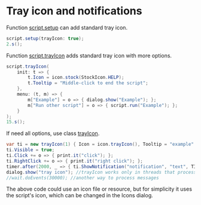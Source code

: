 # Tray icon and notifications
Function <a href='/api/Au.script.setup.html'>script.setup</a> can add standard tray icon.

```csharp
script.setup(trayIcon: true);
2.s();
```

Function <a href='/api/Au.script.trayIcon.html'>script.trayIcon</a> adds standard tray icon with more options.

```csharp
script.trayIcon(
	init: t => {
		t.Icon = icon.stock(StockIcon.HELP);
		t.Tooltip = "Middle-click to end the script";
	},
	menu: (t, m) => {
		m["Example"] = o => { dialog.show("Example"); };
		m["Run other script"] = o => { script.run("Example"); };
	}
);
15.s();
```

If need all options, use class <a href='/api/Au.trayIcon.html'>trayIcon</a>.

```csharp
var ti = new trayIcon(1) { Icon = icon.trayIcon(), Tooltip = "example" };
ti.Visible = true;
ti.Click += o => { print.it("click"); };
ti.RightClick += o => { print.it("right click"); };
timer.after(2000, _ => { ti.ShowNotification("notification", "text", TINFlags.InfoIcon); });
dialog.show("tray icon"); //trayIcon works only in threads that process Windows messages; this function does it.
//wait.doEvents(30000); //another way to process messages
```

The above code could use an icon file or resource, but for simplicity it uses the script's icon, which can be changed in the Icons dialog.
